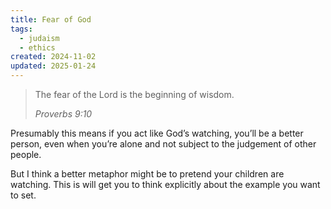 ```yaml
---
title: Fear of God
tags:
  - judaism
  - ethics
created: 2024-11-02
updated: 2025-01-24
---
```

> The fear of the Lord is the beginning of wisdom.
> 
> <cite>*Proverbs* 9:10</cite>

Presumably this means if you act like God’s watching, you’ll be a better person, even when you’re alone and not subject to the judgement of other people.

But I think a better metaphor might be to pretend your children are watching. This is will get you to think explicitly about the example you want to set.